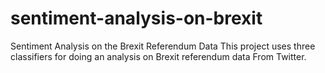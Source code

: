 # sentiment-analysis-on-brexit
Sentiment Analysis on the Brexit Referendum Data
This project uses three classifiers for doing an analysis on Brexit referendum data From Twitter.
